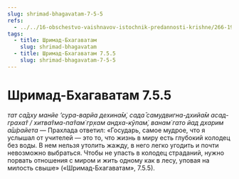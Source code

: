 ```yaml
---
slug: shrimad-bhagavatam-7-5-5
refs:
  - ../../16-obschestvo-vaishnavov-istochnik-predannosti-krishne/266-1983-11-13-b2-obshhenie-s-vajshnavami-put-iz-mira-zabluzhdenij-nastavleniya-prahlada.md
tags:
  - title: Шримад-Бхагаватам
    slug: shrimad-bhagavatam
  - title: Шримад-Бхагаватам 7.5.5
    slug: shrimad-bhagavatam-7-5-5
---
```


# Шримад-Бхагаватам 7.5.5

*тат са̄дху манйе ’сура-варйа дехина̄м̇, сада̄ самудвигна-дхийа̄м асад-граха̄т / хитва̄тма-па̄там̇ гр̣хам андха-кӯпам̇, ванам̇ гато йад дхарим а̄ш́райета* — Прахлада ответил: «Государь, самое мудрое, что я услышал от учителей — это то, что жизнь в миру есть глубокий колодец без воды. В нем нельзя утолить жажду, в него легко угодить и почти невозможно выбраться. Чтобы не упасть в колодец страданий, нужно порвать отношения с миром и жить одному как в лесу, уповая на милость свыше» («Шримад-Бхагаватам», 7.5.5).
